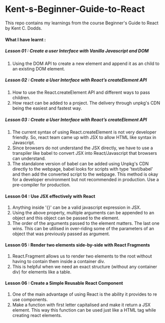 # Kent-s-Beginner-Guide-to-React
This repo contains my learnings from the course Beginner's Guide to React by Kent C. Dodds.

#### What I have learnt : 

##### Lesson 01 : Create a user Interface with Vanilla Javascript and DOM    

1. Using the DOM API to create a new element and append it as an child to an existing DOM element.


##### Lesson 02 : Create a User Interface with React’s createElement API

1. How to use the React.createElement API and different ways to pass children.
2. How react can be added to a project. The delivery through unpkg's CDN being the easiest and fastest way.

##### Lesson 03 : Create a User Interface with React’s createElement API

1. The current syntax of using React.createElement is not very developer friendly. So, react team came up with JSX to allow HTML like syntax in Javascript.
2. Since browsers do not understand the JSX directly, we have to use a transpiler like babel to convert JSX into React/Javascript that browsers can understand.
3. The standalone version of babel can be added using Unpkg's CDN directly to the webpage, babel looks for scripts with type 'text/babel' and then add the converted script to the webpage. This method is okay for a developer environment but not recommended in production. Use a pre-compiler for production.

#### Lesson 04 : Use JSX effectively with React

1. Anything inside '{}' can be a valid javascript expression in JSX. 
2. Using the above property, multiple arguments can be appended to an object and this object can be passed to the element. 
3. The order of the arguments passed to the element matters. The last one wins. This can be utilised in over-riding some of the parameters of an object that was previously passed as argument.

#### Lesson 05 : Render two elements side-by-side with React Fragments

1. React.Fragment allows us to render two elements to the root without having to contain them inside a container div.
2. This is helpful when we need an exact structure (without any container div) for elements like a table.


#### Lesson 06 : Create a Simple Reusable React Component

1. One of the main advantage of using React is the ability it provides to re use components. 
2. Make a function with first letter capitalised and make it return a JSX element. 
This way this function can be used just like a HTML tag while creating react elements.

